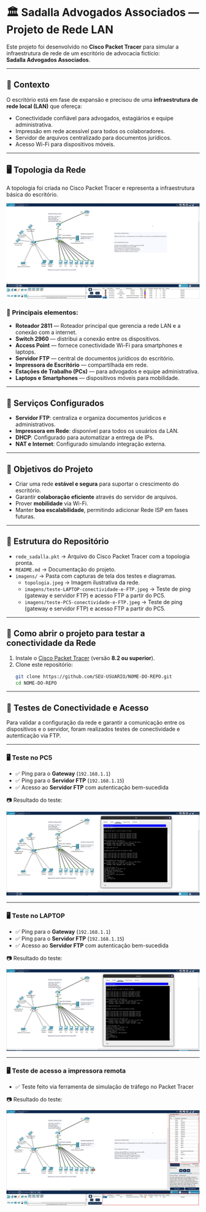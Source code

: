 # 🏛️ Sadalla Advogados Associados — Projeto de Rede LAN

Este projeto foi desenvolvido no **Cisco Packet Tracer** para simular a infraestrutura de rede de um escritório de advocacia fictício:  
**Sadalla Advogados Associados**.

---

## 📖 Contexto

O escritório está em fase de expansão e precisou de uma **infraestrutura de rede local (LAN)** que ofereça:

- Conectividade confiável para advogados, estagiários e equipe administrativa.
- Impressão em rede acessível para todos os colaboradores.
- Servidor de arquivos centralizado para documentos jurídicos.
- Acesso Wi-Fi para dispositivos móveis.

---

## 🖥️ Topologia da Rede

A topologia foi criada no Cisco Packet Tracer e representa a infraestrutura básica do escritório.

![Topologia da Rede](imagens/topologia.jpeg)

### 🔹 Principais elementos:

- **Roteador 2811** — Roteador principal que gerencia a rede LAN e a conexão com a internet.
- **Switch 2960** — distribui a conexão entre os dispositivos.
- **Access Point** — fornece conectividade Wi-Fi para smartphones e laptops.
- **Servidor FTP** — central de documentos jurídicos do escritório.
- **Impressora de Escritório** — compartilhada em rede.
- **Estações de Trabalho (PCs)** — para advogados e equipe administrativa.
- **Laptops e Smartphones** — dispositivos móveis para mobilidade.

---

## 🔐 Serviços Configurados

- **Servidor FTP**: centraliza e organiza documentos jurídicos e administrativos.
- **Impressora em Rede**: disponível para todos os usuários da LAN.
- **DHCP**: Configurado para automatizar a entrega de IPs.
- **NAT e Internet**: Configurado simulando integração externa.

---

## 🎯 Objetivos do Projeto

- Criar uma rede **estável e segura** para suportar o crescimento do escritório.
- Garantir **colaboração eficiente** através do servidor de arquivos.
- Prover **mobilidade** via Wi-Fi.
- Manter **boa escalabilidade**, permitindo adicionar Rede ISP em fases futuras.

---

## 📂 Estrutura do Repositório

- `rede_sadalla.pkt` → Arquivo do Cisco Packet Tracer com a topologia pronta.
- `README.md` → Documentação do projeto.
- `imagens/` → Pasta com capturas de tela dos testes e diagramas.
  - `topologia.jpeg` → Imagem ilustrativa da rede.
  - `imagens/teste-LAPTOP-conectividade-e-FTP.jpeg` → Teste de ping (gateway e servidor FTP) e acesso FTP a partir do PC5.
  - `imagens/teste-PC5-conectividade-e-FTP.jpeg` → Teste de ping (gateway e servidor FTP) e acesso FTP a partir do PC5.

---

## 🚀 Como abrir o projeto para testar a conectividade da Rede

1. Instale o [Cisco Packet Tracer](https://www.netacad.com/courses/packet-tracer) (versão **8.2 ou superior**).
2. Clone este repositório:
   ```bash
   git clone https://github.com/SEU-USUARIO/NOME-DO-REPO.git
   cd NOME-DO-REPO
   ```

---

## 📡 Testes de Conectividade e Acesso

Para validar a configuração da rede e garantir a comunicação entre os dispositivos e o servidor, foram realizados testes de conectividade e autenticação via FTP.

---

### 🖥️ Teste no PC5

- ✅ Ping para o **Gateway** (`192.168.1.1`)
- ✅ Ping para o **Servidor FTP** (`192.168.1.15`)
- ✅ Acesso ao **Servidor FTP** com autenticação bem-sucedida

📷 Resultado do teste:

![Teste PC5 - Conectividade e FTP](imagens/teste-PC5-conectividade-e-FTP.jpeg)

---

### 🖥️ Teste no LAPTOP

- ✅ Ping para o **Gateway** (`192.168.1.1`)
- ✅ Ping para o **Servidor FTP** (`192.168.1.15`)
- ✅ Acesso ao **Servidor FTP** com autenticação bem-sucedida

📷 Resultado do teste:

![Teste LAPTOP - Conectividade e FTP](imagens/teste-LAPTOP-conectividade-e-FTP.jpeg)

---

### 🖥️ Teste de acesso a impressora remota

- ✅ Teste feito via ferramenta de simulação de tráfego no Packet Tracer

📷 Resultado do teste:

![Teste PC6 - Conectividade e FTP](imagens/teste-PC6-conectividade-e-impressora.jpeg)
